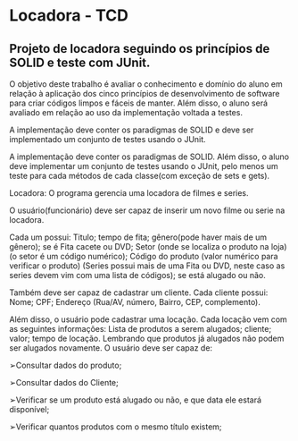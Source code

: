 # Locadora - TCD
## Projeto de locadora seguindo os princípios de SOLID e teste com JUnit. 

O objetivo deste trabalho é avaliar o conhecimento e domínio do aluno em relação à aplicação dos cinco princípios de desenvolvimento de software para criar códigos limpos e fáceis de manter. Além disso, o aluno será avaliado em relação ao uso da implementação voltada a testes. 

A implementação deve conter os paradigmas de SOLID e deve ser implementado um conjunto de testes usando o JUnit.

A implementação deve conter os paradigmas de SOLID. Além disso, o aluno deve implementar um conjunto de testes usando o JUnit, pelo menos um teste para cada métodos de cada classe(com exceção de sets e gets).

Locadora: 
O programa gerencia uma locadora de filmes e series. 

O usuário(funcionário) deve ser capaz de inserir um novo filme ou serie na locadora. 

Cada um possui: Titulo; tempo de fita; gênero(pode haver mais de um gênero); se é Fita cacete ou  DVD; Setor (onde se localiza o produto na loja)(o setor é um código numérico); Código do produto (valor numérico para verificar o produto) (Series possui mais de uma Fita ou DVD, neste caso as series devem vim com uma lista de códigos); se está alugado ou não.

Também deve ser capaz de cadastrar um cliente. Cada cliente possui: Nome; CPF; Endereço (Rua/AV, número, Bairro, CEP, complemento).

Além disso, o usuário pode cadastrar uma locação. Cada locação vem com as seguintes informações: Lista de produtos a serem alugados; cliente; valor; tempo de locação. Lembrando que produtos já alugados não podem ser alugados novamente. O usuário deve ser capaz de:

➢Consultar dados do produto;

➢Consultar dados do Cliente;

➢Verificar se um produto está alugado ou não, e que data ele estará disponível;

➢Verificar quantos produtos com o mesmo título existem;

